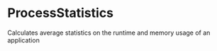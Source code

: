 ProcessStatistics
=================

Calculates average statistics on the runtime and memory usage of an application
